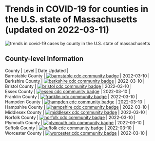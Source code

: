 Trends in COVID-19 for counties in the U.S. state of Massachusetts (updated on 2022-03-11)
==========================================================================================

![trends in covid-19 cases by county in the U.S. state of
massachusetts](./images/ma_county_covid.png)

County-level Information
------------------------

County | Level | Date Updated |  
Barnstable County | [![barnstable cdc community
badge](https://img.shields.io/badge/CDC%20Community%20Level-Low-success.svg)](https://www.cdc.gov/coronavirus/2019-ncov/science/community-levels.html)
| 2022-03-10 |  
Berkshire County | [![berkshire cdc community
badge](https://img.shields.io/badge/CDC%20Community%20Level-Low-success.svg)](https://www.cdc.gov/coronavirus/2019-ncov/science/community-levels.html)
| 2022-03-10 |  
Bristol County | [![bristol cdc community
badge](https://img.shields.io/badge/CDC%20Community%20Level-Low-success.svg)](https://www.cdc.gov/coronavirus/2019-ncov/science/community-levels.html)
| 2022-03-10 |  
Essex County | [![essex cdc community
badge](https://img.shields.io/badge/CDC%20Community%20Level-Low-success.svg)](https://www.cdc.gov/coronavirus/2019-ncov/science/community-levels.html)
| 2022-03-10 |  
Franklin County | [![franklin cdc community
badge](https://img.shields.io/badge/CDC%20Community%20Level-Low-success.svg)](https://www.cdc.gov/coronavirus/2019-ncov/science/community-levels.html)
| 2022-03-10 |  
Hampden County | [![hampden cdc community
badge](https://img.shields.io/badge/CDC%20Community%20Level-Low-success.svg)](https://www.cdc.gov/coronavirus/2019-ncov/science/community-levels.html)
| 2022-03-10 |  
Hampshire County | [![hampshire cdc community
badge](https://img.shields.io/badge/CDC%20Community%20Level-Low-success.svg)](https://www.cdc.gov/coronavirus/2019-ncov/science/community-levels.html)
| 2022-03-10 |  
Middlesex County | [![middlesex cdc community
badge](https://img.shields.io/badge/CDC%20Community%20Level-Low-success.svg)](https://www.cdc.gov/coronavirus/2019-ncov/science/community-levels.html)
| 2022-03-10 |  
Norfolk County | [![norfolk cdc community
badge](https://img.shields.io/badge/CDC%20Community%20Level-Low-success.svg)](https://www.cdc.gov/coronavirus/2019-ncov/science/community-levels.html)
| 2022-03-10 |  
Plymouth County | [![plymouth cdc community
badge](https://img.shields.io/badge/CDC%20Community%20Level-Low-success.svg)](https://www.cdc.gov/coronavirus/2019-ncov/science/community-levels.html)
| 2022-03-10 |  
Suffolk County | [![suffolk cdc community
badge](https://img.shields.io/badge/CDC%20Community%20Level-Low-success.svg)](https://www.cdc.gov/coronavirus/2019-ncov/science/community-levels.html)
| 2022-03-10 |  
Worcester County | [![worcester cdc community
badge](https://img.shields.io/badge/CDC%20Community%20Level-Low-success.svg)](https://www.cdc.gov/coronavirus/2019-ncov/science/community-levels.html)
| 2022-03-10 |
